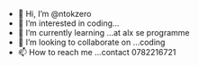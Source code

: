 - 👋 Hi, I’m @ntokzero
- 👀 I’m interested in  coding...
- 🌱 I’m currently learning ...at alx se programme
- 💞️ I’m looking to collaborate on ...coding
- 📫 How to reach me ...contact 0782216721

<!---
ntokzero/ntokzero is a ✨ special ✨ repository because its `README.md` (this file) appears on your GitHub profile.
You can click the Preview link to take a look at your changes.
--->
